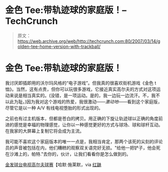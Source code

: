 # 金色 Tee:带轨迹球的家庭版！–TechCrunch

> 原文：<https://web.archive.org/web/http://techcrunch.com:80/2007/03/14/golden-tee-home-version-with-trackball/>

# 金色 Tee:带轨迹球的家庭版！

我讨厌即插即用的沃尔玛风格的“电子游戏”。但我真的很喜欢街机游戏《金色 t 恤》。当然，这有点贵，但你可以玩很多游戏，它接近真实高尔夫的方式对这项运动来说是相当真实的。(没错，是一项运动。是的，我一边玩一边流汗。不，我不以此为耻。)因为我对这个游戏的热爱，我很激动——*激动地*——看到这个家庭版，尽管它是以一种 A/V 有线电视堕胎的形式出现的。

之前也有过主机版本，但都是苍白的拷贝。用正确的下旋让轨迹球以正确的角度前进的感觉是幸福的物理感觉，让你以一种感觉更好的方式与球场、球和球杆互动。在我家的大屏幕上复制它将会成为主流。

我可能不喜欢这个家庭版本的唯一一点是，我相当肯定，那两个该死的尖刻的评论员的声音被包括在内，他们糟糕的观察双关语完好无损。"给他一把铲子，他会死在沙滩上的，帕特."去你的，伙计，让我们看看你是怎么做到的。

[金发球台电视高尔夫球赛](https://web.archive.org/web/20201022065820/http://www.hammacher.com/publish/73306.asp?source=NEWS1507&cm_ven=WC&cm_cat=20070301_News15&cm_pla=INQ&cm_ite=73306_Golden_Tee_Television_Golf_Game)【哈默·施莱默，via [红鼬](https://web.archive.org/web/20201022065820/http://www.redferret.net/?p=8419)